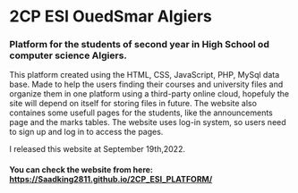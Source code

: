 # 2CP ESI OuedSmar Algiers
### Platform for the students of second year in High School od computer science Algiers.

  This platform created using the HTML, CSS, JavaScript, PHP, MySql data base. Made to help the users finding their courses and university files and organize them in one platform using a third-party online cloud, hopefuly the site will depend on itself for storing files in future. The website also containes some usefull pages for the students, like the announcements page and the marks tables. The website uses log-in system, so users need to sign up and log in to access the pages.

I released this website at September 19th,2022.

#### You can check the website from here: https://Saadking2811.github.io/2CP_ESI_PLATFORM/
